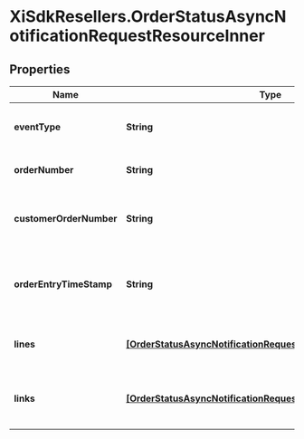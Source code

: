 # XiSdkResellers.OrderStatusAsyncNotificationRequestResourceInner

## Properties

Name | Type | Description | Notes
------------ | ------------- | ------------- | -------------
**eventType** | **String** | The event name sent in the event request. | [optional] 
**orderNumber** | **String** | The Ingram Micro order number. | [optional] 
**customerOrderNumber** | **String** | The reseller&#39;s unique PO/Order number. | [optional] 
**orderEntryTimeStamp** | **String** | The timestamp at which the order was created. | [optional] 
**lines** | [**[OrderStatusAsyncNotificationRequestResourceInnerLinesInner]**](OrderStatusAsyncNotificationRequestResourceInnerLinesInner.md) | The line-level details for the order. | [optional] 
**links** | [**[OrderStatusAsyncNotificationRequestResourceInnerLinksInner]**](OrderStatusAsyncNotificationRequestResourceInnerLinksInner.md) | Link to Order Details for the order(s). | [optional] 


